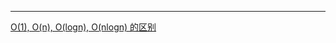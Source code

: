 ****
<a href="https://blog.csdn.net/ted_cs/article/details/82881831">O(1), O(n), O(logn), O(nlogn) 的区别</a>